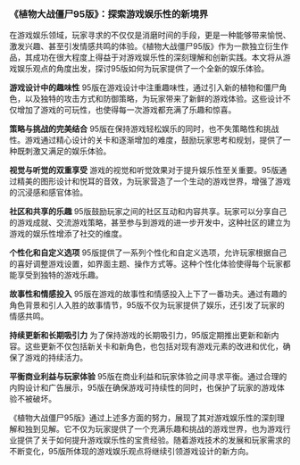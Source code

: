 ### 《植物大战僵尸95版》：探索游戏娱乐性的新境界

在游戏娱乐领域，玩家寻求的不仅仅是消磨时间的手段，更是一种能够带来愉悦、激发兴趣、甚至引发情感共鸣的体验。《植物大战僵尸95版》作为一款独立衍生作品，其成功在很大程度上得益于对游戏娱乐性的深刻理解和创新实践。本文将从游戏娱乐观点的角度出发，探讨95版如何为玩家提供了一个全新的娱乐体验。

**游戏设计中的趣味性**
95版在游戏设计中注重趣味性，通过引入新的植物和僵尸角色，以及独特的攻击方式和防御策略，为玩家带来了新鲜的游戏体验。这些设计不仅增加了游戏的可玩性，也使得每一次游戏都充满了乐趣和惊喜。

**策略与挑战的完美结合**
95版在保持游戏轻松娱乐的同时，也不失策略性和挑战性。游戏通过精心设计的关卡和逐渐增加的难度，鼓励玩家思考和规划，提供了一种既刺激又满足的娱乐体验。

**视觉与听觉的双重享受**
游戏的视觉和听觉效果对于提升娱乐性至关重要。95版通过精美的图形设计和悦耳的音效，为玩家营造了一个生动的游戏世界，增强了游戏的沉浸感和感官体验。

**社区和共享的乐趣**
95版鼓励玩家之间的社区互动和内容共享。玩家可以分享自己的游戏成就、交流游戏策略，甚至参与到游戏的进一步开发中，这种社区的建立为游戏的娱乐性增添了社交的维度。

**个性化和自定义选项**
95版提供了一系列个性化和自定义选项，允许玩家根据自己的喜好调整游戏设置，如界面主题、操作方式等。这种个性化体验使得每个玩家都能享受到独特的游戏乐趣。

**故事性和情感投入**
95版在游戏的故事性和情感投入上下了一番功夫。通过有趣的角色背景和引人入胜的故事情节，95版不仅为玩家提供了娱乐，还引发了玩家的情感共鸣。

**持续更新和长期吸引力**
为了保持游戏的长期吸引力，95版定期推出更新和新内容。这些更新不仅包括新关卡和新角色，也包括对现有游戏元素的改进和优化，确保了游戏的持续活力。

**平衡商业利益与玩家体验**
95版在商业利益和玩家体验之间寻求平衡。通过合理的内购设计和广告展示，95版在确保游戏可持续性的同时，也保护了玩家的游戏体验不被破坏。

《植物大战僵尸95版》通过上述多方面的努力，展现了其对游戏娱乐性的深刻理解和独到见解。它不仅为玩家提供了一个充满乐趣和挑战的游戏世界，也为游戏行业提供了关于如何提升游戏娱乐性的宝贵经验。随着游戏技术的发展和玩家需求的不断变化，95版所体现的游戏娱乐观点将继续引领游戏设计的新方向。